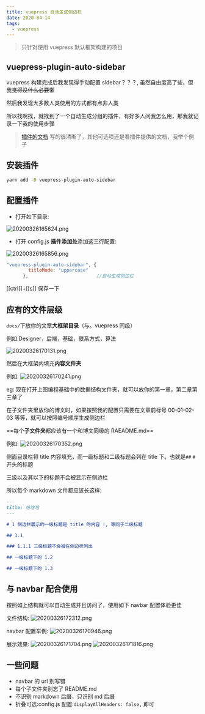 ```yaml
---
title: vuepress 自动生成侧边栏
date: 2020-04-14
tags:
  - vuepress
---
```


>只针对使用 vuepress 默认框架构建的项目
<!-- more -->
## vuepress-plugin-auto-sidebar

vuepress 构建完成后我发现得手动配置 sidebar？？？, 虽然自由度高了些，但我~~觉得没什么必要~~懒

然后我发现大多数人类使用的方式都有点非人类

所以找啊找，就找到了一个自动生成分组的插件，有好多人问我怎么用，那我就记录一下我的使用步骤

>[插件的文档](https://github.com/shanyuhai123/vuepress-plugin-auto-sidebar) 写的很清晰了，其他可选项还是看插件提供的文档，我举个例子

## 安装插件

```sh
yarn add -D vuepress-plugin-auto-sidebar
```

## 配置插件

- 打开如下目录:

![20200326165624.png](https://raw.githubusercontent.com/fengwei2002/Pictures_02/master/img/20200326165624.png)

- 打开 config.js **插件添加处**添加这三行配置:

![20200326165856.png](https://raw.githubusercontent.com/fengwei2002/Pictures_02/master/img/20200326165856.png)

```js
"vuepress-plugin-auto-sidebar", {
        titleMode: "uppercase"
      },                         //自动生成侧边栏
```

[[ctrl]]+[[s]] 保存一下

## 应有的文件层级

`docs/`下放你的文章**大框架目录**（与。vuepress 同级）

例如:Designer，后端，基础，联系方式，算法

![20200326170131.png](https://raw.githubusercontent.com/fengwei2002/Pictures_02/master/img/20200326170131.png)

然后在大框架内填充**内容文件夹**

例如:
![20200326170241.png](https://raw.githubusercontent.com/fengwei2002/Pictures_02/master/img/20200326170241.png)

eg: 现在打开上图编程基础中的数据结构文件夹，就可以放你的第一章，第二章第三章了

在子文件夹里放你的博文时，如果按照我的配置只需要在文章前标号
00-01-02-03 等等，就可以按照编号顺序生成侧边栏

==每个**子文件夹**都应该有一个和博文同级的 RAEADME.md==

例如:
![20200326170352.png](https://raw.githubusercontent.com/fengwei2002/Pictures_02/master/img/20200326170352.png)

侧面目录栏将 title 内容填充，而一级标题和二级标题会列在 title 下，也就是`##` `#`开头的标题

三级以及其以下的标题不会被显示在侧边栏

所以每个 markdown 文件都应该长这样:

```markdown
---
title: 啥啥啥
---

# 1 侧边栏展示的一级标题是 title 的内容 !, 等同于二级标题

## 1.1 

### 1.1.1 三级标题不会被在侧边栏列出

## 一级标题下的 1.2

## 一级标题下的 1.3

```

## 与 navbar 配合使用 

按照如上结构就可以自动生成并且访问了，使用如下 navbar 配置体验更佳

文件结构:
![20200326172312.png](https://raw.githubusercontent.com/fengwei2002/Pictures_02/master/img/20200326172312.png)

navbar 配置举例:
![20200326170946.png](https://raw.githubusercontent.com/fengwei2002/Pictures_02/master/img/20200326170946.png)

展示效果:
![20200326171704.png](https://raw.githubusercontent.com/fengwei2002/Pictures_02/master/img/20200326171704.png)
![20200326171816.png](https://raw.githubusercontent.com/fengwei2002/Pictures_02/master/img/20200326171816.png)

## 一些问题

- navbar 的 url 别写错
- 每个子文件夹别忘了 README.md 
- 不识别 markdown 后缀，只识别 md 后缀
- 折叠可选:config.js 配置:`displayAllHeaders: false,` 即可
